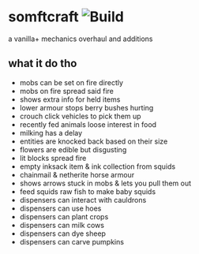 # somftcraft ![Build](https://github.com/DeflatedPickle/somftcraft/actions/workflows/gradle-build.yml/badge.svg)
a vanilla+ mechanics overhaul and additions

## what it do tho
- mobs can be set on fire directly
- mobs on fire spread said fire
- shows extra info for held items
- lower armour stops berry bushes hurting
- crouch click vehicles to pick them up
- recently fed animals loose interest in food
- milking has a delay
- entities are knocked back based on their size
- flowers are edible but disgusting
- lit blocks spread fire
- empty inksack item & ink collection from squids
- chainmail & netherite horse armour
- shows arrows stuck in mobs & lets you pull them out
- feed squids raw fish to make baby squids
- dispensers can interact with cauldrons
- dispensers can use hoes
- dispensers can plant crops
- dispensers can milk cows
- dispensers can dye sheep
- dispensers can carve pumpkins

